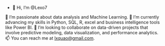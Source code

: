 - 👋 Hi, I’m @Lexo7

👀 I’m passionate about data analysis and Machine Learning.
🌱 I’m currently advancing my skills in Python, SQL, R, excel and business intelligence tools like Power BI.
💞️ I’m looking to collaborate on data-driven projects that involve predictive modeling, data visualization, and performance analytics.
📫 You can reach me at lxquao@gmail.com.


<!---
Lexo7/Lexo7 is a ✨ special ✨ repository because its `README.md` (this file) appears on your GitHub profile.
You can click the Preview link to take a look at your changes.
--->
